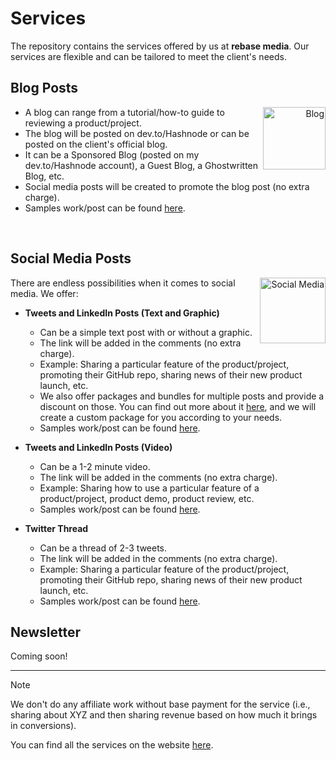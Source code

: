# Services

The repository contains the services offered by us at **rebase media**. Our services are flexible and can be tailored to meet the client's needs.

## Blog Posts

<p align="right">
  <img src="./images/blog.png" alt="Blog" width="100" style="float:right">
</p>

- A blog can range from a tutorial/how-to guide to reviewing a product/project.
- The blog will be posted on dev.to/Hashnode or can be posted on the client's official blog.
- It can be a Sponsored Blog (posted on my dev.to/Hashnode account), a Guest Blog, a Ghostwritten Blog, etc.
- Social media posts will be created to promote the blog post (no extra charge).
- Samples work/post can be found [here](https://github.com/rebasemedia/Samples?tab=readme-ov-file#blog-posts).

<br>

## Social Media Posts

<p align="right">
  <img src="./images/socialmedia.png" alt="Social Media" width="105" style="float:right">
</p>

There are endless possibilities when it comes to social media. We offer:

- **Tweets and LinkedIn Posts (Text and Graphic)**
  - Can be a simple text post with or without a graphic.
  - The link will be added in the comments (no extra charge).
  - Example: Sharing a particular feature of the product/project, promoting their GitHub repo, sharing news of their new product launch, etc.
  - We also offer packages and bundles for multiple posts and provide a discount on those. You can find out more about it [here](https://rebasemedia.com), and we will create a custom package for you according to your needs.
  - Samples work/post can be found [here](https://github.com/rebasemedia/Samples?tab=readme-ov-file#social-media-posts).
  
- **Tweets and LinkedIn Posts (Video)**
  - Can be a 1-2 minute video.
  - The link will be added in the comments (no extra charge).
  - Example: Sharing how to use a particular feature of a product/project, product demo, product review, etc.
  - Samples work/post can be found [here](https://github.com/rebasemedia/Samples?tab=readme-ov-file#social-media-posts).
  
- **Twitter Thread**
  - Can be a thread of 2-3 tweets.
  - The link will be added in the comments (no extra charge).
  - Example: Sharing a particular feature of the product/project, promoting their GitHub repo, sharing news of their new product launch, etc.
  - Samples work/post can be found [here](https://github.com/rebasemedia/Samples?tab=readme-ov-file#social-media-posts).

## Newsletter

Coming soon!

---

> [!NOTE]
> We don't do any affiliate work without base payment for the service (i.e., sharing about XYZ and then sharing revenue based on how much it brings in conversions).

You can find all the services on the website [here](https://rebasemedia.com).
